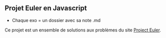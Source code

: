 ## Projet Euler en Javascript

- Chaque exo = un dossier avec sa note .md

Ce projet est un ensemble de solutions aux problèmes du site [Project Euler](https://projecteuler.net/).
